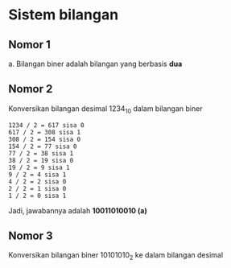 <h1>Sistem bilangan</h1>
<h2>Nomor 1</h2>
<p>a. Bilangan biner adalah bilangan yang berbasis <b>dua</b></p>
<h2>Nomor 2</h2>
<p>Konversikan bilangan desimal 1234<sub>10</sub> dalam bilangan biner</p>
<code>1234 / 2 = 617 sisa 0
617 / 2 = 308 sisa 1
308 / 2 = 154 sisa 0
154 / 2 = 77 sisa 0
77 / 2 = 38 sisa 1
38 / 2 = 19 sisa 0
19 / 2 = 9 sisa 1
9 / 2 = 4 sisa 1
4 / 2 = 2 sisa 0
2 / 2 = 1 sisa 0
1 / 2 = 0 sisa 1</code>

Jadi, jawabannya adalah <b> 10011010010 (a)</b>
<h2>Nomor 3</h2>
<p>Konversikan bilangan biner 10101010<sub>2</sub> ke dalam bilangan desimal</p>
